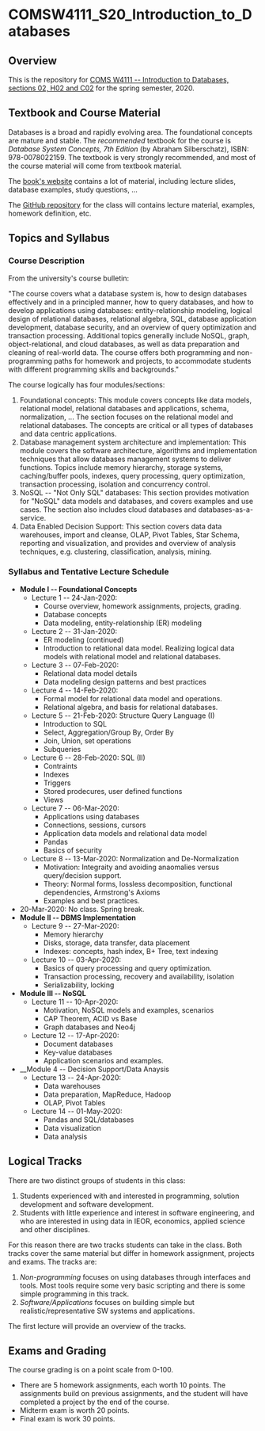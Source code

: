 # COMSW4111_S20_Introduction_to_Databases

## Overview

This is the repository for [COMS W4111 -- Introduction to Databases, sections 02, H02 and C02](https://www.cs.columbia.edu/education/courses/course/COMSW4111-2/26942/) for the spring semester, 2020.

## Textbook and Course Material

Databases is a broad and rapidly evolving area. The foundational concepts are mature and stable. The _recommended_ textbook for the course is _Database System Concepts, 7th Edition_ (by Abraham Silberschatz), ISBN: 978-0078022159. The textbook is very strongly recommended, and most of the course material will come from textbook material.

The [book's website](https://www.db-book.com/db7/) contains a lot of material, including lecture slides, database examples, study questions, ...

The [GitHub repository](https://github.com/donald-f-ferguson/COMSW4111_S20_Introduction_to_Databases) for the class will contains lecture material, examples, homework definition, etc.

## Topics and Syllabus

### Course Description

From the university's course bulletin:


"The course covers what a database system is, how to design databases effectively and in a principled manner, how to query databases, and how to develop applications using databases: entity-relationship modeling, logical design of relational databases, relational algebra, SQL, database application development, database security, and an overview of query optimization and transaction processing. Additional topics generally include NoSQL, graph, object-relational, and cloud databases, as well as data preparation and cleaning of real-world data. The course offers both programming and non-programming paths for homework and projects, to accommodate students with different programming skills and backgrounds."

The course logically has four modules/sections:
1. Foundational concepts: This module covers concepts like data models, relational model, relational databases and applications, schema, normalization, ... The section focuses on the relational model and relational databases. The concepts are critical or all types of databases and data centric applications.
2. Database management system architecture and implementation: This module covers the software architecture, algorithms and implementation techniques that allow databases management systems to deliver functions. Topics include memory hierarchy, storage systems, caching/buffer pools, indexes, query processing, query optimization, transaction processing, isolation and concurrency control.
3. NoSQL -- "Not Only SQL" databases: This section provides motivation for "NoSQL" data models and databases, and covers examples and use cases. The section also includes cloud databases and databases-as-a-service.
4. Data Enabled Decision Support: This section covers data data warehouses, import and cleanse, OLAP, Pivot Tables, Star Schema, reporting and visualization, and provides and overview of analysis techniques, e.g. clustering, classification, analysis, mining.

### Syllabus and Tentative Lecture Schedule

- __Module I -- Foundational Concepts__
  - Lecture 1 -- 24-Jan-2020:
    - Course overview, homework assignments, projects, grading.
    - Database concepts
    - Data modeling, entity-relationship (ER) modeling
  - Lecture 2 -- 31-Jan-2020:
    - ER modeling (continued)
    - Introduction to relational data model. Realizing logical data models with relational model and relational databases.
  - Lecture 3 -- 07-Feb-2020:
    - Relational data model details
    - Data modeling design patterns and best practices
  - Lecture 4 -- 14-Feb-2020:
    - Formal model for relational data model and operations.
    - Relational algebra, and basis for relational databases.
  - Lecture 5 -- 21-Feb-2020: Structure Query Language (I)
    - Introduction to SQL
    - Select, Aggregation/Group By, Order By
    - Join, Union, set operations
    - Subqueries
  - Lecture 6 -- 28-Feb-2020: SQL (II)
    - Contraints
    - Indexes
    - Triggers
    - Stored prodecures, user defined functions
    - Views
  - Lecture 7 -- 06-Mar-2020:
    - Applications using databases
    - Connections, sessions, cursors
    - Application data models and relational data model
    - Pandas
    - Basics of security
  - Lecture 8 -- 13-Mar-2020: Normalization and De-Normalization
    - Motivation: Integraity and avoiding anaomalies versus query/decision support.
    - Theory: Normal forms, lossless decomposition, functional dependencies, Armstrong's Axioms
    - Examples and best practices.
- 20-Mar-2020: No class. Spring break.
- __Module II -- DBMS Implementation__
  - Lecture 9 -- 27-Mar-2020:
    - Memory hierarchy
    - Disks, storage, data transfer, data placement
    - Indexes: concepts, hash index, B+ Tree, text indexing
  - Lecture 10 -- 03-Apr-2020:
    - Basics of query processing and query optimization.
    - Transaction processing, recovery and availability, isolation
    - Serializability, locking
- __Module III -- NoSQL__
  - Lecture 11 -- 10-Apr-2020:
    - Motivation, NoSQL models and examples, scenarios
    - CAP Theorem, ACID vs Base
    - Graph databases and Neo4j
  - Lecture 12 -- 17-Apr-2020:
    - Document databases
    - Key-value databases
    - Application scenarios and examples.
- __Module 4 -- Decision Support/Data Anaysis
  - Lecture 13 -- 24-Apr-2020:
    - Data warehouses
    - Data preparation, MapReduce, Hadoop
    - OLAP, Pivot Tables
  - Lecture 14 -- 01-May-2020:
    - Pandas and SQL/databases
    - Data visualization
    - Data analysis
    
## Logical Tracks

There are two distinct groups of students in this class:
1. Students experienced with and interested in programming, solution development and software development.
2. Students with little experience and interest in software engineering, and who are interested in using data in IEOR, economics, applied science and other disciplines.

For this reason there are two tracks students can take in the class. Both tracks cover the same material but differ in homework assignment, projects and exams. The tracks are:
1. _Non-programming_ focuses on using databases through interfaces and tools. Most tools require some very basic scripting and there is some simple programming in this track.
2. _Software/Applications_ focuses on building simple but realistic/representative SW systems and applications.

The first lecture will provide an overview of the tracks.

## Exams and Grading

The course grading is on a point scale from 0-100.
- There are 5 homework assignments, each worth 10 points. The assignments build on previous assignments, and the student will have completed a project by the end of the course.
- Midterm exam is worth 20 points.
- Final exam is work 30 points.


    
  
